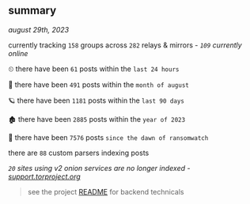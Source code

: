 
## summary
_august 29th, 2023_

currently tracking `158` groups across `282` relays & mirrors - _`109` currently online_

⏲ there have been `61` posts within the `last 24 hours`

🦈 there have been `491` posts within the `month of august`

🪐 there have been `1181` posts within the `last 90 days`

🏚 there have been `2885` posts within the `year of 2023`

🦕 there have been `7576` posts `since the dawn of ransomwatch`

there are `88` custom parsers indexing posts

_`20` sites using v2 onion services are no longer indexed - [support.torproject.org](https://support.torproject.org/onionservices/v2-deprecation/)_

> see the project [README](https://github.com/joshhighet/ransomwatch#ransomwatch--) for backend technicals
